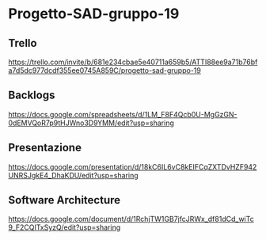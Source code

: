 # Progetto-SAD-gruppo-19

## Trello

https://trello.com/invite/b/681e234cbae5e40711a659b5/ATTI88ee9a71b76bfa7d5dc977dcdf355ee0745A859C/progetto-sad-gruppo-19

## Backlogs

https://docs.google.com/spreadsheets/d/1LM_F8F4Qcb0U-MgGzGN-0dEMVQoR7p9tHJWno3D9YMM/edit?usp=sharing

## Presentazione

https://docs.google.com/presentation/d/18kC6IL6vC8kEIFCqZXTDvHZF942UNRSJgkE4_DhaKDU/edit?usp=sharing

## Software Architecture
https://docs.google.com/document/d/1RchjTW1GB7jfcJRWx_df81dCd_wiTc9_F2CQITxSyzQ/edit?usp=sharing
